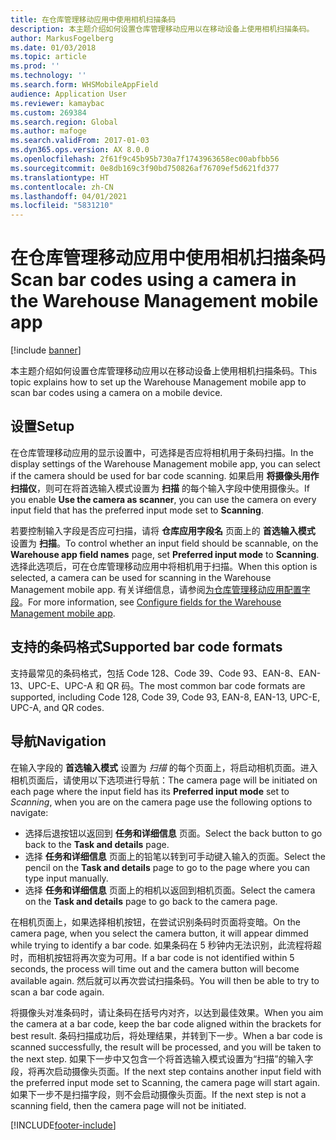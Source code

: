 ```yaml
---
title: 在仓库管理移动应用中使用相机扫描条码
description: 本主题介绍如何设置仓库管理移动应用以在移动设备上使用相机扫描条码。
author: MarkusFogelberg
ms.date: 01/03/2018
ms.topic: article
ms.prod: ''
ms.technology: ''
ms.search.form: WHSMobileAppField
audience: Application User
ms.reviewer: kamaybac
ms.custom: 269384
ms.search.region: Global
ms.author: mafoge
ms.search.validFrom: 2017-01-03
ms.dyn365.ops.version: AX 8.0.0
ms.openlocfilehash: 2f61f9c45b95b730a7f1743963658ec00abfbb56
ms.sourcegitcommit: 0e8db169c3f90bd750826af76709ef5d621fd377
ms.translationtype: HT
ms.contentlocale: zh-CN
ms.lasthandoff: 04/01/2021
ms.locfileid: "5831210"
---
```

# <a name="scan-bar-codes-using-a-camera-in-the-warehouse-management-mobile-app"></a><span data-ttu-id="2d697-103">在仓库管理移动应用中使用相机扫描条码</span><span class="sxs-lookup"><span data-stu-id="2d697-103">Scan bar codes using a camera in the Warehouse Management mobile app</span></span>

[!include [banner](../includes/banner.md)]

<span data-ttu-id="2d697-104">本主题介绍如何设置仓库管理移动应用以在移动设备上使用相机扫描条码。</span><span class="sxs-lookup"><span data-stu-id="2d697-104">This topic explains how to set up the Warehouse Management mobile app to scan bar codes using a camera on a mobile device.</span></span>

## <a name="setup"></a><span data-ttu-id="2d697-105">设置</span><span class="sxs-lookup"><span data-stu-id="2d697-105">Setup</span></span>

<span data-ttu-id="2d697-106">在仓库管理移动应用的显示设置中，可选择是否应将相机用于条码扫描。</span><span class="sxs-lookup"><span data-stu-id="2d697-106">In the display settings of the Warehouse Management mobile app, you can select if the camera should be used for bar code scanning.</span></span> <span data-ttu-id="2d697-107">如果启用 **将摄像头用作扫描仪**，则可在将首选输入模式设置为 **扫描** 的每个输入字段中使用摄像头。</span><span class="sxs-lookup"><span data-stu-id="2d697-107">If you enable **Use the camera as scanner**, you can use the camera on every input field that has the preferred input mode set to **Scanning**.</span></span>

<span data-ttu-id="2d697-108">若要控制输入字段是否应可扫描，请将 **仓库应用字段名** 页面上的 **首选输入模式** 设置为 **扫描**。</span><span class="sxs-lookup"><span data-stu-id="2d697-108">To control whether an input field should be scannable, on the **Warehouse app field names** page, set **Preferred input mode** to **Scanning**.</span></span> <span data-ttu-id="2d697-109">选择此选项后，可在仓库管理移动应用中将相机用于扫描。</span><span class="sxs-lookup"><span data-stu-id="2d697-109">When this option is selected, a camera can be used for scanning in the Warehouse Management mobile app.</span></span> <span data-ttu-id="2d697-110">有关详细信息，请参阅[为仓库管理移动应用配置字段](configure-app-field-names-priorities-warehouse.md)。</span><span class="sxs-lookup"><span data-stu-id="2d697-110">For more information, see [Configure fields for the Warehouse Management mobile app](configure-app-field-names-priorities-warehouse.md).</span></span>

## <a name="supported-bar-code-formats"></a><span data-ttu-id="2d697-111">支持的条码格式</span><span class="sxs-lookup"><span data-stu-id="2d697-111">Supported bar code formats</span></span>

<span data-ttu-id="2d697-112">支持最常见的条码格式，包括 Code 128、Code 39、Code 93、EAN-8、EAN-13、UPC-E、UPC-A 和 QR 码。</span><span class="sxs-lookup"><span data-stu-id="2d697-112">The most common bar code formats are supported, including Code 128, Code 39, Code 93, EAN-8, EAN-13, UPC-E, UPC-A, and QR codes.</span></span>

## <a name="navigation"></a><span data-ttu-id="2d697-113">导航</span><span class="sxs-lookup"><span data-stu-id="2d697-113">Navigation</span></span>

<span data-ttu-id="2d697-114">在输入字段的 **首选输入模式** 设置为 *扫描* 的每个页面上，将启动相机页面。进入相机页面后，请使用以下选项进行导航：</span><span class="sxs-lookup"><span data-stu-id="2d697-114">The camera page will be initiated on each page where the input field has its **Preferred input mode** set to *Scanning*, when you are on the camera page use the following options to navigate:</span></span>

- <span data-ttu-id="2d697-115">选择后退按钮以返回到 **任务和详细信息** 页面。</span><span class="sxs-lookup"><span data-stu-id="2d697-115">Select the back button to go back to the **Task and details** page.</span></span>
- <span data-ttu-id="2d697-116">选择 **任务和详细信息** 页面上的铅笔以转到可手动键入输入的页面。</span><span class="sxs-lookup"><span data-stu-id="2d697-116">Select the pencil on the **Task and details** page to go to the page where you can type input manually.</span></span>
- <span data-ttu-id="2d697-117">选择 **任务和详细信息** 页面上的相机以返回到相机页面。</span><span class="sxs-lookup"><span data-stu-id="2d697-117">Select the camera on the **Task and details** page to go back to the camera page.</span></span>

<span data-ttu-id="2d697-118">在相机页面上，如果选择相机按钮，在尝试识别条码时页面将变暗。</span><span class="sxs-lookup"><span data-stu-id="2d697-118">On the camera page, when you select the camera button, it will appear dimmed while trying to identify a bar code.</span></span> <span data-ttu-id="2d697-119">如果条码在 5 秒钟内无法识别，此流程将超时，而相机按钮将再次变为可用。</span><span class="sxs-lookup"><span data-stu-id="2d697-119">If a bar code is not identified within 5 seconds, the process will time out and the camera button will become available again.</span></span> <span data-ttu-id="2d697-120">然后就可以再次尝试扫描条码。</span><span class="sxs-lookup"><span data-stu-id="2d697-120">You will then be able to try to scan a bar code again.</span></span>

<span data-ttu-id="2d697-121">将摄像头对准条码时，请让条码在括号内对齐，以达到最佳效果。</span><span class="sxs-lookup"><span data-stu-id="2d697-121">When you aim the camera at a bar code, keep the bar code aligned within the brackets for best result.</span></span> <span data-ttu-id="2d697-122">条码扫描成功后，将处理结果，并转到下一步。</span><span class="sxs-lookup"><span data-stu-id="2d697-122">When a bar code is scanned successfully, the result will be processed, and you will be taken to the next step.</span></span> <span data-ttu-id="2d697-123">如果下一步中又包含一个将首选输入模式设置为“扫描”的输入字段，将再次启动摄像头页面。</span><span class="sxs-lookup"><span data-stu-id="2d697-123">If the next step contains another input field with the preferred input mode set to Scanning, the camera page will start again.</span></span> <span data-ttu-id="2d697-124">如果下一步不是扫描字段，则不会启动摄像头页面。</span><span class="sxs-lookup"><span data-stu-id="2d697-124">If the next step is not a scanning field, then the camera page will not be initiated.</span></span>



[!INCLUDE[footer-include](../../includes/footer-banner.md)]